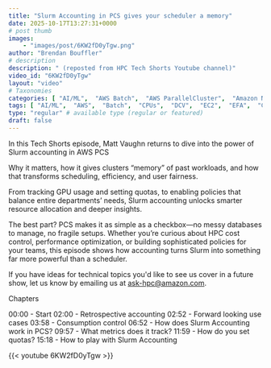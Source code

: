 ```yaml
---
title: "Slurm Accounting in PCS gives your scheduler a memory"
date: 2025-10-17T13:27:31+0000
# post thumb
images:
    - "images/post/6KW2fD0yTgw.png"
author: "Brendan Bouffler"
# description
description: " (reposted from HPC Tech Shorts Youtube channel)"
video_id: "6KW2fD0yTgw"
layout: "video"
# Taxonomies
categories: [ "AI/ML",  "AWS Batch",  "AWS ParallelCluster",  "Amazon NICE DCV",  "Elastic Fabric Adapter",  "Life Sciences", ]
tags: [ "AI/ML",  "AWS",  "Batch",  "CPUs",  "DCV",  "EC2",  "EFA",  "GPUs",  "HPC",  "High Performance Computing",  "Lustre",  "MPI",  "NCCL",  "ParallelCluster",  "Schedulers",  "Storage",  "autoscaling",  "aws batch",  "bioinformatics",  "cloud computing",  "elastic",  "elastic fabric adapter",  "hpc instances",  "infiniband",  "job scheduling",  "scientific computing",  "supercomputing",  "technical computing",  "tightly-coupled",  "virtualization",  "vizualization",  "techshorts", ]
type: "regular" # available type (regular or featured)
draft: false
---
```


In this Tech Shorts episode, Matt Vaughn returns to dive into the power of Slurm accounting in AWS PCS

Why it matters, how it gives clusters “memory” of past workloads, and how that transforms scheduling, efficiency, and user fairness.

From tracking GPU usage and setting quotas, to enabling policies that balance entire departments’ needs, Slurm accounting unlocks smarter resource allocation and deeper insights.

The best part? PCS makes it as simple as a checkbox—no messy databases to manage, no fragile setups. Whether you’re curious about HPC cost control, performance optimization, or building sophisticated policies for your teams, this episode shows how accounting turns Slurm into something far more powerful than a scheduler.

If you have ideas for technical topics you'd like to see us cover in a future show, let us know by emailing us at ask-hpc@amazon.com.

Chapters

00:00 - Start
02:00 - Retrospective accounting
02:52 - Forward looking use cases
03:58 - Consumption control
06:52 - How does Slurm Accounting work in PCS?
09:57 - What metrics does it track?
11:59 - How do you set quotas?
15:18 - How to play with Slurm Accounting

{{< youtube 6KW2fD0yTgw >}}